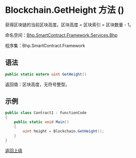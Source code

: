 # Blockchain.GetHeight 方法 ()

获得区块链的当前区块高度。区块高度 = 区块索引 = 区块数量 - 1。

命名空间：[Bhp.SmartContract.Framework.Services.Bhp](../../bhp.md)

程序集：Bhp.SmartContract.Framework

## 语法

```c#
public static extern uint GetHeight()
```

返回值：区块高度，无符号整型。

## 示例

```c#
public class Contract1 : FunctionCode
{
    public static void Main()
    {
        uint height = Blockchain.GetHeight();
    }
}
```



[返回上级](../Blockchain.md)